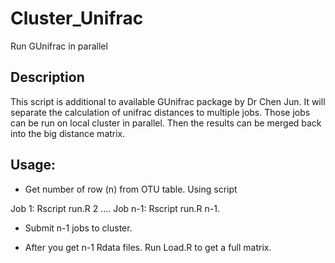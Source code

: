 # Cluster_Unifrac

Run GUnifrac in parallel

## Description

This script is additional to available GUnifrac package by Dr Chen Jun. It will separate the calculation of unifrac distances to multiple jobs. Those jobs can be run on local cluster in parallel.  Then the results can be merged back into the big distance matrix.

## Usage:

* Get number of row (n) from OTU table. Using script

Job 1: Rscript run.R 2
....
Job n-1: Rscript run.R n-1.

* Submit n-1 jobs to cluster.

* After you get n-1 Rdata files. Run Load.R to get a full matrix.

 



